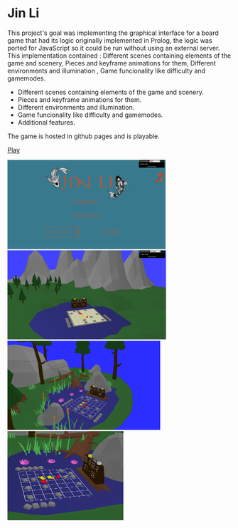 # Jin Li

This project's goal was implementing the graphical interface for a board game that had its logic originally implemented in Prolog, the logic was ported for JavaScript so it could be run without using an external server. This implementation contained : Different scenes containing elements of the game and scenery, Pieces and keyframe animations for them, Different environments and illumination , Game funcionality like difficulty and gamemodes. 

- Different scenes containing elements of the game and scenery.
- Pieces and keyframe animations for them.
- Different environments and illumination.
- Game funcionality like difficulty and gamemodes.
- Additional features.

The game is hosted in github pages and is playable.

[Play](https://murielpinho.github.io/JinLi/src)

 <img src="screenshots/1.png" height="200"> <img src="screenshots/3.png" height="200"> <img src="screenshots/4.png" height="200">  <img src="screenshots/2.png" height="200">
